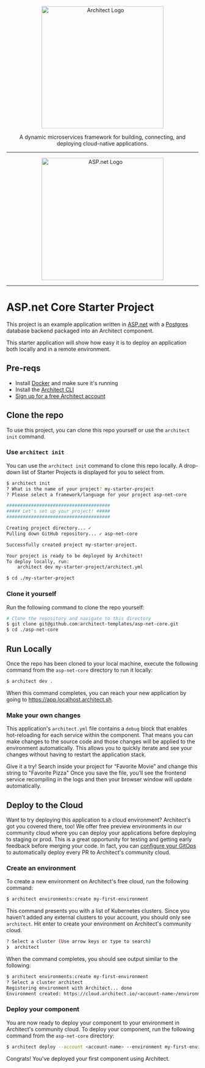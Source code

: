 <p align="center">
  <picture>
    <source media="(prefers-color-scheme: dark)" srcset="https://cdn.architect.io/logo/horizontal-inverted.png">
    <source media="(prefers-color-scheme: light)" srcset="https://cdn.architect.io/logo/horizontal.png">
    <img width="320" alt="Architect Logo" src="https://cdn.architect.io/logo/horizontal.png">
  </picture>
</p>

<p align="center">
  A dynamic microservices framework for building, connecting, and deploying cloud-native applications.
</p>

---

<p align="center">
  <a href="//asp.net" target="blank"><img src="https://upload.wikimedia.org/wikipedia/commons/thumb/e/ee/.NET_Core_Logo.svg/768px-.NET_Core_Logo.svg.png" width="320" alt="ASP.net Logo" /></a>
</p>

---


# ASP.net Core Starter Project

This project is an example application written in [ASP.net](https://dotnet.microsoft.com/en-us/apps/aspnet) with a [Postgres](https://www.postgresql.org/) database backend packaged into an Architect component.

This starter application will show how easy it is to deploy an application both locally and in a remote environment.

## Pre-reqs
* Install [Docker](https://docs.docker.com/get-docker/) and make sure it's running
* Install the [Architect CLI](https://github.com/architect-team/architect-cli)
* [Sign up for a free Architect account](https://cloud.architect.io/signup)

## Clone the repo
To use this project, you can clone this repo yourself or use the `architect init` command.

### Use `architect init`
You can use the `architect init` command to clone this repo locally. A drop-down list of Starter Projects is
displayed for you to select from.

```bash
$ architect init
? What is the name of your project? my-starter-project
? Please select a framework/language for your project asp-net-core

######################################
##### Let's set up your project! #####
######################################

Creating project directory... ✓
Pulling down GitHub repository... ✓ asp-net-core

Successfully created project my-starter-project.

Your project is ready to be deployed by Architect!
To deploy locally, run:
	architect dev my-starter-project/architect.yml
```

```sh
$ cd ./my-starter-project
```

### Clone it yourself
Run the following command to clone the repo yourself:

```sh
# Clone the repository and navigate to this directory
$ git clone git@github.com:architect-templates/asp-net-core.git
$ cd ./asp-net-core
```

## Run Locally
Once the repo has been cloned to your local machine, execute the following command from the `asp-net-core` directory to run it locally:

```sh
$ architect dev .
```

When this command completes, you can reach your new application by going to https://app.localhost.architect.sh.
### Make your own changes

This application's `architect.yml` file contains a `debug` block that enables hot-reloading for each service
within the component. That means you can make changes to the source code and those changes will be applied to the
environment automatically. This allows you to quickly iterate and see your changes without having to restart the
application stack.

Give it a try! Search inside your project for “Favorite Movie” and change this string to "Favorite Pizza" Once you save
the file, you’ll see the frontend service recompiling in the logs and then your browser window will update automatically.

## Deploy to the Cloud
Want to try deploying this application to a cloud environment? Architect's got you covered there, too!
We offer free preview environments in our community cloud where you can deploy your applications
before deploying to staging or prod. This is a great opportunity for testing and getting early feedback before merging
your code. In fact, you can [configure your GitOps](https://docs.architect.io/tutorial/creating-a-component)
to automatically deploy every PR to Architect's community cloud.

### Create an environment

To create a new environment on Architect's
free cloud, run the following command:

```sh
$ architect environments:create my-first-environment
```
This command presents you with a list of Kubernetes clusters. Since you haven't added any external clusters to your
account, you should only see `architect`. Hit enter to create your environment on Architect's community cloud.

```sh
? Select a cluster (Use arrow keys or type to search)
❯  architect
```
When the command completes, you should see output similar to the following:
```sh
$ architect environments:create my-first-environment
? Select a cluster architect
Registering environment with Architect... done
Environment created: https://cloud.architect.io/<account-name>/environments/my-first-environment
```

### Deploy your component

You are now ready to deploy your component to your environment in Architect's community cloud. To deploy your component,
run the following command from the `asp-net-core` directory:

```sh
$ architect deploy --account <account-name> --environment my-first-environment ./architect.yml
```
Congrats! You've deployed your first component using Architect.
